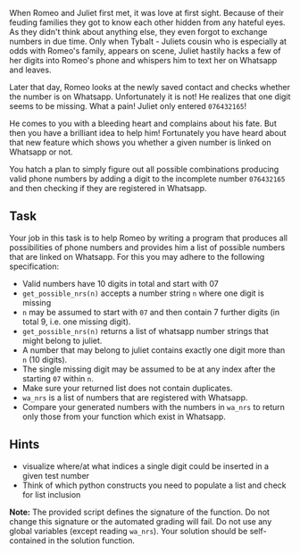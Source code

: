 When Romeo and Juliet first met, it was love at first sight.
Because of their feuding families they got to know each other hidden from any hateful eyes.
As they didn't think about anything else, they even forgot to exchange numbers in due time.
Only when Tybalt - Juliets cousin who is especially at odds with Romeo's family, appears on scene,
Juliet hastily hacks a few of her digits into Romeo's phone and whispers him to text her on Whatsapp and leaves.

Later that day, Romeo looks at the newly saved contact and checks whether the number is on Whatsapp.
Unfortunately it is not! He realizes that one digit seems to be missing.
What a pain! Juliet only entered `076432165`!

He comes to you with a bleeding heart and complains about his fate.
But then you have a brilliant idea to help him!
Fortunately you have heard about that new feature which shows you whether
a given number is linked on Whatsapp or not.

You hatch a plan to simply figure out all possible combinations producing valid phone numbers by adding a digit to the incomplete number `076432165` and then checking if they are registered in Whatsapp.

## Task
Your job in this task is to help Romeo by writing a program that produces all possibilities
of phone numbers and provides him a list of possible numbers that are linked on Whatsapp.
For this you may adhere to the following specification:
- Valid numbers have 10 digits in total and start with 07
- `get_possible_nrs(n)` accepts a number string `n` where one digit is missing
- `n` may be assumed to start with `07` and then contain 7 further digits (in total 9, i.e. one missing digit).
- `get_possible_nrs(n)` returns a list of whatsapp number strings that might belong to juliet.
- A number that may belong to juliet contains exactly one digit more than `n` (10 digits).
- The single missing digit may be assumed to be at any index after the starting `07` within `n`.
- Make sure your returned list does not contain duplicates.
- `wa_nrs` is a list of numbers that are registered with Whatsapp.
- Compare your generated numbers with the numbers in `wa_nrs` to return only those from your function which exist in Whatsapp.

## Hints
- visualize where/at what indices a single digit could be inserted in a given test number
- Think of which python constructs you need to populate a list and check for list inclusion

**Note:** The provided script defines the signature of the function. Do not change this signature or the automated grading will fail. Do not use any global variables (except reading `wa_nrs`). Your solution should be self-contained in the solution function.

